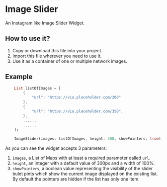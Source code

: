 # Image Slider

An Instagram like Image Slider Widget. 

## How to use it?

1. Copy or download this file into your project.
2. Import this file wherever you need to use it.
3. Use it as a container of one or multiple network images.

## Example

```dart
    List listOfImages = [
        {
            "url": "https://via.placeholder.com/200"
        },
        {
            "url": "https://via.placeholder.com/350",
        },
        ......
        ......
    ];

    ImageSlider(images: listOfImages, height: 300, showPointers: true);
```

As you can see the widget accepts 3 parameters:

1. ```images```, a List of Maps with at least a required parameter called ```url```.
2. ```height```, an integer with a default value of 300px and a width of 100%.
3. ```showPointers```, a boolean value representing the visibility of the slider bulet pints which show the current image displayed on the existing list. By default the pointers are hidden if the list has only one item.